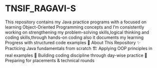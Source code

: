 # TNSIF_RAGAVI-S

This repository contains my Java practice programs with a focused on learning Object-Oriented Programming concepts and
I’m consistently working on strengthening my problem-solving skills,logical thinking and coding skills,through hands-on coding 
also it documents my learning Progress with structured code examples
📘 About This Repository
  ✨ Practicing Java fundamentals from scratch
  🏗 Applying OOP principles in real examples
  📖 Building coding discipline through day-wise practice
  🎯 Preparing for placements & technical rounds
